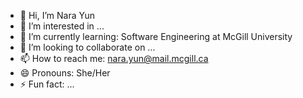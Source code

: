 - 👋 Hi, I’m Nara Yun
- 👀 I’m interested in ...
- 🌱 I’m currently learning: Software Engineering at McGill University
- 💞️ I’m looking to collaborate on ...
- 📫 How to reach me: nara.yun@mail.mcgill.ca
- 😄 Pronouns: She/Her
- ⚡ Fun fact: ...

<!---
NaraYun0614/NaraYun0614 is a ✨ special ✨ repository because its `README.md` (this file) appears on your GitHub profile.
You can click the Preview link to take a look at your changes.
--->
